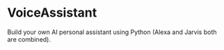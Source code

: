 # VoiceAssistant
Build your own AI personal assistant using Python (Alexa and Jarvis both are combined).
